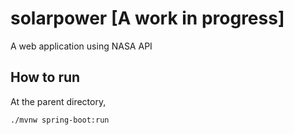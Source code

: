 # solarpower [A work in progress]
A web application using NASA API

## How to run
At the parent directory,
```bash
./mvnw spring-boot:run
```
